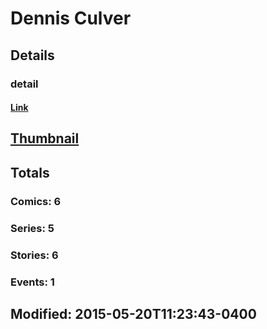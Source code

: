 # Dennis  Culver 
## Details
### detail
#### [Link](http://marvel.com/comics/creators/12740/dennis_culver?utm_campaign=apiRef&utm_source=225578a89fc76f3d20fbffda5d17a88d)
## [Thumbnail](http://i.annihil.us/u/prod/marvel/i/mg/b/40/image_not_available.jpg)
## Totals
### Comics: 6
### Series: 5
### Stories: 6
### Events: 1
## Modified: 2015-05-20T11:23:43-0400